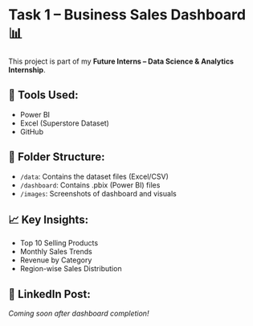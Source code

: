 # Task 1 – Business Sales Dashboard 📊

This project is part of my **Future Interns – Data Science & Analytics Internship**.

## 🔧 Tools Used:
- Power BI
- Excel (Superstore Dataset)
- GitHub

## 📁 Folder Structure:
- `/data`: Contains the dataset files (Excel/CSV)
- `/dashboard`: Contains .pbix (Power BI) files
- `/images`: Screenshots of dashboard and visuals

## 📈 Key Insights:
- Top 10 Selling Products
- Monthly Sales Trends
- Revenue by Category
- Region-wise Sales Distribution

## 🔗 LinkedIn Post:
*Coming soon after dashboard completion!*
